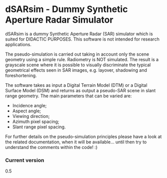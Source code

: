 # dSARsim - Dummy Synthetic Aperture Radar Simulator

dSARsim is a dummy Synthetic Aperture Radar (SAR) simulator which is suited for DIDACTIC PURPOSES. This software is not intended for research applications.

The pseudo-simulation is carried out taking in account only the scene geometry using a simple rule. Radiometry is NOT simulated. The result is a grayscale scene where it is possible to visually discriminate the typical geometrical effects seen in SAR images, e.g. layover, shadowing and foreshortening.

The software takes as input a Digital Terrain Model (DTM) or a Digital Surface Model (DSM) and returns as output a pseudo-SAR scene in slant range geometry. The main parameters that can be varied are:

  - Incidence angle;
  - Aspect angle;
  - Viewing direction;
  - Azimuth pixel spacing;
  - Slant range pixel spacing.

For further details on the pseudo-simulation principles please have a look at the related documentation, when it will be available... until then try to understand the comments within the code! :)

### Current version
0.5

